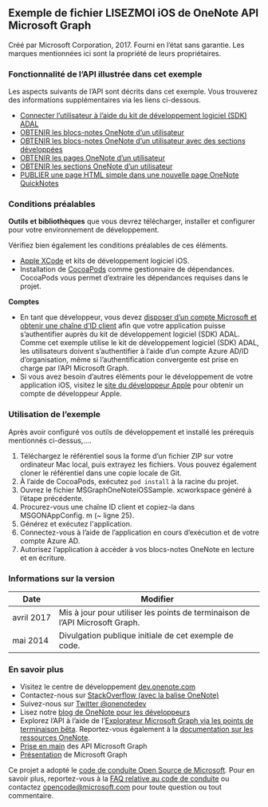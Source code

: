 Exemple de fichier LISEZMOI iOS de OneNote API Microsoft Graph
---------------------------------------------

Créé par Microsoft Corporation, 2017. Fourni en l’état sans garantie. Les marques mentionnées ici sont la propriété de leurs propriétaires.

### Fonctionnalité de l’API illustrée dans cet exemple

Les aspects suivants de l’API sont décrits dans cet exemple. Vous trouverez des informations supplémentaires via les liens ci-dessous.

-	[Connecter l’utilisateur à l’aide du kit de développement logiciel (SDK) ADAL](https://github.com/AzureAD/azure-activedirectory-library-for-objc)
-	[OBTENIR les blocs-notes OneNote d’un utilisateur](https://developer.microsoft.com/fr-fr/graph/docs/api-reference/beta/api/notebook_get)
-	[OBTENIR les blocs-notes OneNote d’un utilisateur avec des sections développées](https://msdn.microsoft.com/fr-fr/library/azure/ad/graph/howto/azure-ad-graph-api-supported-queries-filters-and-paging-options?f=255&MSPPError=-2147217396#expand)
-	[OBTENIR les pages OneNote d’un utilisateur](https://developer.microsoft.com/fr-fr/graph/docs/api-reference/beta/api/page_get)
-	[OBTENIR les sections OneNote d’un utilisateur](https://developer.microsoft.com/fr-fr/graph/docs/api-reference/beta/api/section_get)
-	[PUBLIER une page HTML simple dans une nouvelle page OneNote QuickNotes](https://developer.microsoft.com/fr-fr/graph/docs/api-reference/beta/api/section_post_pages)

### Conditions préalables

**Outils et bibliothèques** que vous devrez télécharger, installer et configurer pour votre environnement de développement.

Vérifiez bien également les conditions préalables de ces éléments.

-	[Apple XCode](https://developer.apple.com/xcode/) et kits de développement logiciel iOS.
-	Installation de [CocoaPods](https://guides.cocoapods.org/using/getting-started.html) comme gestionnaire de dépendances. CocoaPods vous permet d’extraire les dépendances requises dans le projet.

**Comptes**

-	En tant que développeur, vous devez [disposer d’un compte Microsoft et obtenir une chaîne d’ID client](https://docs.microsoft.com/en-us/azure/active-directory/develop/active-directory-v2-app-registration#build-a-quick-start-app) afin que votre application puisse s’authentifier auprès du kit de développement logiciel (SDK) ADAL. Comme cet exemple utilise le kit de développement logiciel (SDK) ADAL, les utilisateurs doivent s’authentifier à l’aide d’un compte Azure AD/ID d’organisation, même si l’authentification convergente est prise en charge par l’API Microsoft Graph.
-	Si vous avez besoin d’autres éléments pour le développement de votre application iOS, visitez le [site du développeur Apple](http://developer.apple.com/) pour obtenir un compte de développeur Apple.

### Utilisation de l’exemple

Après avoir configuré vos outils de développement et installé les prérequis mentionnés ci-dessus,....

1.	Téléchargez le référentiel sous la forme d’un fichier ZIP sur votre ordinateur Mac local, puis extrayez les fichiers. Vous pouvez également cloner le référentiel dans une copie locale de Git.
2.	À l’aide de CocoaPods, exécutez `pod install` à la racine du projet.
3.	Ouvrez le fichier MSGraphOneNoteiOSSample. xcworkspace généré à l’étape précédente.
4.	Procurez-vous une chaîne ID client et copiez-la dans MSGONAppConfig. m (~ ligne 25).
5.	Générez et exécutez l'application.
6.	Connectez-vous à l’aide de l’application en cours d’exécution et de votre compte Azure AD.
7.	Autorisez l’application à accéder à vos blocs-notes OneNote en lecture et en écriture.

### Informations sur la version

| Date | Modifier |
|------------|-------------------------------------------------------|
| avril 2017 | Mis à jour pour utiliser les points de terminaison de l’API Microsoft Graph. |
| mai 2014 | Divulgation publique initiale de cet exemple de code. |

### En savoir plus

-	Visitez le centre de développement [dev.onenote.com](http://dev.onenote.com)
-	Contactez-nous sur [StackOverflow (avec la balise OneNote)](http://go.microsoft.com/fwlink/?LinkID=390182)
-	Suivez-nous sur [Twitter @onenotedev](http://www.twitter.com/onenotedev)
-	Lisez notre [blog de OneNote pour les développeurs](http://go.microsoft.com/fwlink/?LinkID=390183)
-	Explorez l’API à l’aide de l’[Explorateur Microsoft Graph via les points de terminaison bêta](https://developer.microsoft.com/fr-fr/graph/graph-explorer). Reportez-vous également à la [documentation sur les ressources OneNote](https://developer.microsoft.com/fr-fr/graph/docs/api-reference/beta/resources/notes).
-	[Prise en main](https://developer.microsoft.com/fr-fr/graph/docs/get-started/get-started) des API Microsoft Graph
-	[Présentation](https://developer.microsoft.com/fr-fr/graph/docs/overview/overview) de Microsoft Graph

Ce projet a adopté le [code de conduite Open Source de Microsoft](https://opensource.microsoft.com/codeofconduct/). Pour en savoir plus, reportez-vous à la [FAQ relative au code de conduite](https://opensource.microsoft.com/codeofconduct/faq/) ou contactez [opencode@microsoft.com](mailto:opencode@microsoft.com) pour toute question ou tout commentaire.
